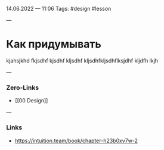 14.06.2022 — 11:06
Tags: #design #lesson 

—
# Как придумывать


kjahsjkhd fkjsdhf kjsdhf kljsdhf kljsdhfkljsdhflksjdhf kljdfh lkjh



—
### Zero-Links
- [[00 Design]]

—
### Links
- https://intuition.team/book/chapter-h23b0xv7w-2